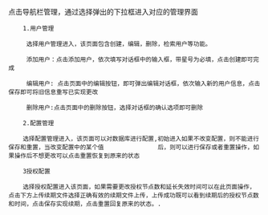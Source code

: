 点击导航栏管理，通过选择弹出的下拉框进入对应的管理界面

        1.用户管理

         选择用户管理进入，该页面包含创建，编辑，删除，检索用户等功能。 

         添加用户：点击添加用户，依次填写对话框中的输入框，带星号为必填，点击创建即可完成

         编辑用户: 点击页面中的编辑按钮，即可弹出编辑对话框，依次输入新的用户信息，点击保存即可将旧信息重写已实现更改

         删除用户:点击页面中的删除按钮，选择对话框的确认选项即可删除

        2.配置管理

        选择配置管理进入，该页面可以对数据库进行配置,初始进入如果不改变配置，则不能进行保存和重置，当改变配置中的某个值               后，则可以进行保存或者重置操作，如果操作后不想更改可以点击重置恢复到原来的状态

        3授权配置

        选择授权配置进入该页面，如果需要更改授权节点数和延长失效时间可以在此页面操作，点击下方上传续期文件选择正确有效的续期文件上传，上传成功既可以看到续期后的授权节点数和时间，点击保存实现续期，点击重置回复原来的状态。.

        

         

